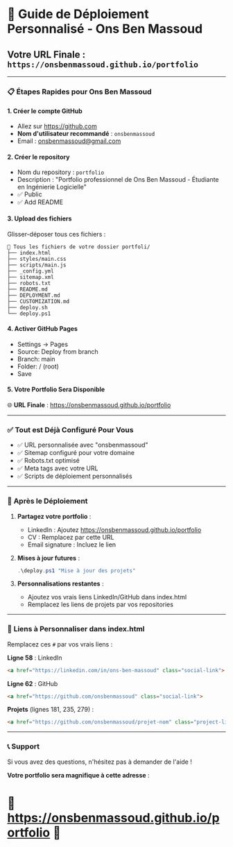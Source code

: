 # 🚀 Guide de Déploiement Personnalisé - Ons Ben Massoud

## Votre URL Finale : `https://onsbenmassoud.github.io/portfolio`

---

### 📋 **Étapes Rapides pour Ons Ben Massoud**

#### 1. **Créer le compte GitHub**
- Allez sur https://github.com
- **Nom d'utilisateur recommandé** : `onsbenmassoud`
- Email : onsbenmassoud@gmail.com

#### 2. **Créer le repository**
- Nom du repository : `portfolio`
- Description : "Portfolio professionnel de Ons Ben Massoud - Étudiante en Ingénierie Logicielle"
- ✅ Public
- ✅ Add README

#### 3. **Upload des fichiers**
Glisser-déposer tous ces fichiers :
```
📁 Tous les fichiers de votre dossier portfoli/
├── index.html
├── styles/main.css
├── scripts/main.js
├── _config.yml
├── sitemap.xml
├── robots.txt
├── README.md
├── DEPLOYMENT.md
├── CUSTOMIZATION.md
├── deploy.sh
└── deploy.ps1
```

#### 4. **Activer GitHub Pages**
- Settings → Pages
- Source: Deploy from branch
- Branch: main
- Folder: / (root)
- Save

#### 5. **Votre Portfolio Sera Disponible**
🌐 **URL Finale** : https://onsbenmassoud.github.io/portfolio

---

### ✅ **Tout est Déjà Configuré Pour Vous**

- ✅ URL personnalisée avec "onsbenmassoud"
- ✅ Sitemap configuré pour votre domaine
- ✅ Robots.txt optimisé
- ✅ Meta tags avec votre URL
- ✅ Scripts de déploiement personnalisés

---

### 📱 **Après le Déploiement**

1. **Partagez votre portfolio** :
   - LinkedIn : Ajoutez https://onsbenmassoud.github.io/portfolio
   - CV : Remplacez par cette URL
   - Email signature : Incluez le lien

2. **Mises à jour futures** :
   ```powershell
   .\deploy.ps1 "Mise à jour des projets"
   ```

3. **Personnalisations restantes** :
   - Ajoutez vos vrais liens LinkedIn/GitHub dans index.html
   - Remplacez les liens de projets par vos repositories

---

### 🎯 **Liens à Personnaliser dans index.html**

Remplacez ces `#` par vos vrais liens :

**Ligne 58** : LinkedIn
```html
<a href="https://linkedin.com/in/ons-ben-massoud" class="social-link">
```

**Ligne 62** : GitHub  
```html
<a href="https://github.com/onsbenmassoud" class="social-link">
```

**Projets** (lignes 181, 235, 279) :
```html
<a href="https://github.com/onsbenmassoud/projet-nom" class="project-link">
```

---

### 📞 **Support**
Si vous avez des questions, n'hésitez pas à demander de l'aide !

**Votre portfolio sera magnifique à cette adresse** : 
# 🌟 https://onsbenmassoud.github.io/portfolio 🌟
